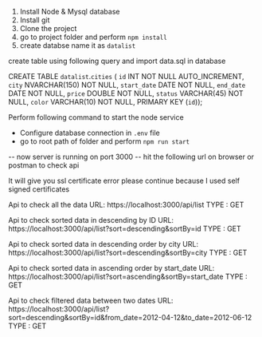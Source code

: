 
1. Install Node & Mysql database
2. Install git
3. Clone the project
4. go to project folder and  perform `npm install`
5. create databse name it as `datalist`
   
  create table using following query and import data.sql in database

  CREATE TABLE `datalist`.`cities` (
  `id` INT NOT NULL AUTO_INCREMENT,
  `city` NVARCHAR(150) NOT NULL,
  `start_date` DATE NOT NULL,
  `end_date` DATE NOT NULL,
  `price` DOUBLE NOT NULL,
  `status` VARCHAR(45) NOT NULL,
  `color` VARCHAR(10) NOT NULL,
  PRIMARY KEY (`id`));


Perform following command to start the node service
- Configure database connection in `.env` file
- go to root path of folder and perform `npm run start`

-- now server is running on port 3000
-- hit the following url on browser or postman to check api

It will give you ssl certificate error please continue because I used self signed certificates 

Api to check all the data
  URL: https://localhost:3000/api/list
  TYPE : GET

Api to check sorted data in descending by ID
  URL: https://localhost:3000/api/list?sort=descending&sortBy=id
  TYPE : GET

Api to check sorted data in descending order by city
  URL: https://localhost:3000/api/list?sort=descending&sortBy=city
  TYPE : GET

Api to check sorted data in ascending order by start_date
  URL: https://localhost:3000/api/list?sort=ascending&sortBy=start_date
  TYPE : GET

Api to check filtered data between two dates
  URL: https://localhost:3000/api/list?sort=descending&sortBy=id&from_date=2012-04-12&to_date=2012-06-12
  TYPE : GET




